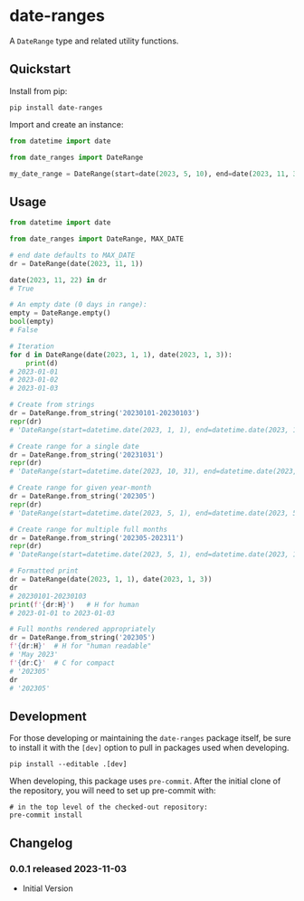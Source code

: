# date-ranges

A `DateRange` type and related utility functions.

## Quickstart

Install from pip:

```shell
pip install date-ranges
```

Import and create an instance:
```python
from datetime import date

from date_ranges import DateRange

my_date_range = DateRange(start=date(2023, 5, 10), end=date(2023, 11, 3))
```

## Usage

```python
from datetime import date

from date_ranges import DateRange, MAX_DATE

# end date defaults to MAX_DATE
dr = DateRange(date(2023, 11, 1))

date(2023, 11, 22) in dr
# True

# An empty date (0 days in range):
empty = DateRange.empty()
bool(empty)
# False

# Iteration
for d in DateRange(date(2023, 1, 1), date(2023, 1, 3)):
    print(d)
# 2023-01-01
# 2023-01-02
# 2023-01-03

# Create from strings
dr = DateRange.from_string('20230101-20230103')
repr(dr)
# 'DateRange(start=datetime.date(2023, 1, 1), end=datetime.date(2023, 1, 3))'

# Create range for a single date
dr = DateRange.from_string('20231031')
repr(dr)
# 'DateRange(start=datetime.date(2023, 10, 31), end=datetime.date(2023, 10, 31))'

# Create range for given year-month
dr = DateRange.from_string('202305')
repr(dr)
# 'DateRange(start=datetime.date(2023, 5, 1), end=datetime.date(2023, 5, 31))'

# Create range for multiple full months
dr = DateRange.from_string('202305-202311')
repr(dr)
# 'DateRange(start=datetime.date(2023, 5, 1), end=datetime.date(2023, 11, 30))'

# Formatted print
dr = DateRange(date(2023, 1, 1), date(2023, 1, 3))
dr
# 20230101-20230103
print(f'{dr:H}')   # H for human
# 2023-01-01 to 2023-01-03

# Full months rendered appropriately
dr = DateRange.from_string('202305')
f'{dr:H}'  # H for "human readable"
# 'May 2023'
f'{dr:C}'  # C for compact
# '202305'
dr
# '202305'
```


## Development

For those developing or maintaining the `date-ranges` package itself,
be sure to install it with the `[dev]` option to pull in packages
used when developing.

    pip install --editable .[dev]

When developing, this package uses `pre-commit`.  After the initial
clone of the repository, you will need to set up pre-commit with:

    # in the top level of the checked-out repository:
    pre-commit install

## Changelog

### 0.0.1 released 2023-11-03
* Initial Version

